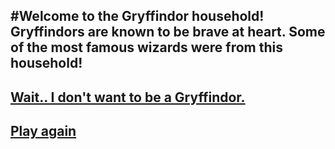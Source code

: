 #Welcome to the Gryffindor household! Gryffindors are known to be brave at heart. Some of the most famous wizards were from this household!
---
## [Wait.. I don't want to be a Gryffindor.](house.md)
## [Play again](README.md)
